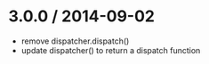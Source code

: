 # 3.0.0 / 2014-09-02
- remove dispatcher.dispatch()
- update dispatcher() to return a dispatch function
